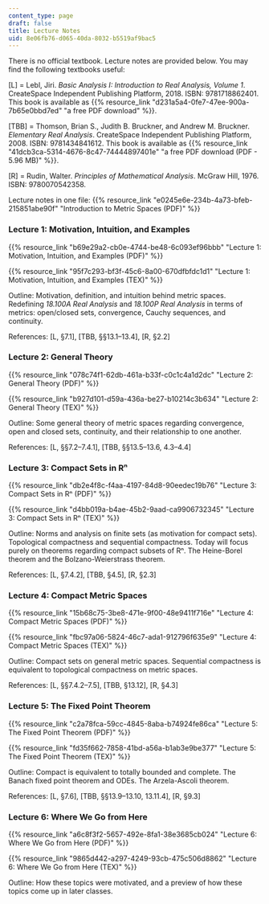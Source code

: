 ```yaml
---
content_type: page
draft: false
title: Lecture Notes
uid: 8e06fb76-d065-40da-8032-b5519af9bac5
---
```

There is no official textbook. Lecture notes are provided below. You may find the following textbooks useful:

\[L\] = Lebl, Jiri. *Basic Analysis I: Introduction to Real Analysis, Volume 1*. CreateSpace Independent Publishing Platform, 2018. ISBN: 9781718862401. This book is available as {{% resource_link "d231a5a4-0fe7-47ee-900a-7b65e0bbd7ed" "a free PDF download" %}}. 

\[TBB\] = Thomson, Brian S., Judith B. Bruckner, and Andrew M. Bruckner. *Elementary Real Analysis*. CreateSpace Independent Publishing Platform, 2008. ISBN: 9781434841612. This book is available as {{% resource_link "41dcb3ca-5314-4676-8c47-74444897401e" "a free PDF download (PDF - 5.96 MB)" %}}. 

\[R\] = Rudin, Walter. *Principles of Mathematical Analysis*. McGraw Hill, 1976. ISBN: 9780070542358.

Lecture notes in one file: {{% resource_link "e0245e6e-234b-4a73-bfeb-215851abe90f" "Introduction to Metric Spaces (PDF)" %}}

### Lecture 1: Motivation, Intuition, and Examples

{{% resource_link "b69e29a2-cb0e-4744-be48-6c093ef96bbb" "Lecture 1: Motivation, Intuition, and Examples (PDF)" %}}

{{% resource_link "95f7c293-bf3f-45c6-8a00-670dfbfdc1d1" "Lecture 1: Motivation, Intuition, and Examples (TEX)" %}}

Outline: Motivation, definition, and intuition behind metric spaces. Redefining *18.100A Real Analysis* and *18.100P Real Analysis* in terms of metrics: open/closed sets, convergence, Cauchy sequences, and continuity. 

References: \[L, §7.1\], \[TBB, §§13.1–13.4\], \[R, §2.2\] 

### Lecture 2: General Theory

{{% resource_link "078c74f1-62db-461a-b33f-c0c1c4a1d2dc" "Lecture 2: General Theory (PDF)" %}}

{{% resource_link "b927d101-d59a-436a-be27-b10214c3b634" "Lecture 2: General Theory (TEX)" %}}

Outline: Some general theory of metric spaces regarding convergence, open and closed sets, continuity, and their relationship to one another. 

References: \[L, §§7.2–7.4.1\], \[TBB, §§13.5–13.6, 4.3–4.4\]

### Lecture 3: Compact Sets in Rⁿ

{{% resource_link "db2e4f8c-f4aa-4197-84d8-90eedec19b76" "Lecture 3: Compact Sets in Rⁿ (PDF)" %}}

{{% resource_link "d4bb019a-b4ae-45b2-9aad-ca9906732345" "Lecture 3: Compact Sets in Rⁿ (TEX)" %}}

Outline: Norms and analysis on finite sets (as motivation for compact sets). Topological compactness and sequential compactness. Today will focus purely on theorems regarding compact subsets of Rⁿ. The Heine-Borel theorem and the Bolzano-Weierstrass theorem. 

References: \[L, §7.4.2\], \[TBB, §4.5\], \[R, §2.3\]

### Lecture 4: Compact Metric Spaces

{{% resource_link "15b68c75-3be8-471e-9f00-48e9411f716e" "Lecture 4: Compact Metric Spaces (PDF)" %}}

{{% resource_link "fbc97a06-5824-46c7-ada1-912796f635e9" "Lecture 4: Compact Metric Spaces (TEX)" %}}

Outline: Compact sets on general metric spaces. Sequential compactness is equivalent to topological compactness on metric spaces. 

References: \[L, §§7.4.2–7.5\], \[TBB, §13.12\], \[R, §4.3\]

### Lecture 5: The Fixed Point Theorem

{{% resource_link "c2a78fca-59cc-4845-8aba-b74924fe86ca" "Lecture 5: The Fixed Point Theorem (PDF)" %}}

{{% resource_link "fd35f662-7858-41bd-a56a-b1ab3e9be377" "Lecture 5: The Fixed Point Theorem (TEX)" %}}

Outline: Compact is equivalent to totally bounded and complete. The Banach fixed point theorem and ODEs. The Arzela-Ascoli theorem. 

References: \[L, §7.6\], \[TBB, §§13.9–13.10, 13.11.4\], \[R, §9.3\]

### Lecture 6: Where We Go from Here

{{% resource_link "a6c8f3f2-5657-492e-8fa1-38e3685cb024" "Lecture 6: Where We Go from Here (PDF)" %}}

{{% resource_link "9865d442-a297-4249-93cb-475c506d8862" "Lecture 6: Where We Go from Here (TEX)" %}}

Outline: How these topics were motivated, and a preview of how these topics come up in later classes.
